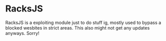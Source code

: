 # RacksJS
  RacksJS is a exploiting module just to do stuff ig, mostly used to bypass a blocked wesbites in strict areas. This also might not get any updates anyways. Sorry!
